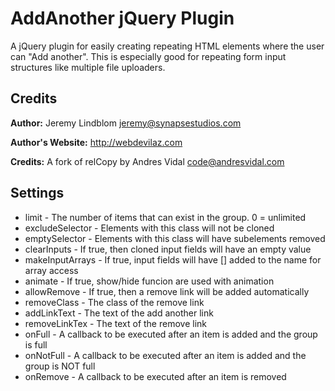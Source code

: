 # AddAnother jQuery Plugin

A jQuery plugin for easily creating repeating HTML elements where the user can 
"Add another". This is especially good for repeating form input structures like
multiple file uploaders.

## Credits

**Author:** Jeremy Lindblom <jeremy@synapsestudios.com>

**Author's Website:** http://webdevilaz.com

**Credits:** A fork of relCopy by Andres Vidal <code@andresvidal.com>

## Settings

- limit - The number of items that can exist in the group. 0 = unlimited
- excludeSelector - Elements with this class will not be cloned
- emptySelector - Elements with this class will have subelements removed
- clearInputs - If true, then cloned input fields will have an empty value
- makeInputArrays - If true, input fields will have [] added to the name for array access
- animate - If true, show/hide funcion are used with animation
- allowRemove - If true, then a remove link will be added automatically
- removeClass - The class of the remove link
- addLinkText - The text of the add another link
- removeLinkTex - The text of the remove link
- onFull - A callback to be executed after an item is added and the group is full
- onNotFull - A callback to be executed after an item is added and the group is NOT full
- onRemove - A callback to be executed after an item is removed